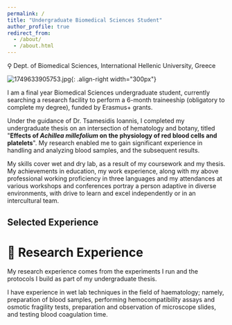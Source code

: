 ```yaml
---
permalink: /
title: "Undergraduate Biomedical Sciences Student"
author_profile: true
redirect_from: 
  - /about/
  - /about.html
---
```


⚲ Dept. of Biomedical Sciences, International Hellenic University, Greece

![1749633905753.jpg](../../images/_projects/undergrad_thesis/1749633905753.jpg){: .align-right width="300px"}

I am a final year Biomedical Sciences undergraduate student, currently searching a research facility to perform a 6-month traineeship (obligatory to complete my degree), funded by Erasmus+ grants.

Under the guidance of Dr. Tsamesidis Ioannis, I completed my undergraduate thesis on an intersection of hematology and botany, titled "**Effects of *Achillea millefolium* on the physiology of red blood cells and platelets**". My research enabled me to gain significant experience in handling and analyzing blood samples, and the subsequent results.

My skills cover wet and dry lab, as a result of my coursework and my thesis. My achievements in education, my work experience, along with my above professional working proficiency in three languages and my attendances at various workshops and conferences portray a person adaptive in diverse environments, with drive to learn and excel independently or in an intercultural team.



## Selected Experience


# 🔬 Research Experience

My research experience comes from the experiments I run and the protocols I build as part of my undergraduate thesis.

I have experience in wet lab techniques in the field of haematology; namely, preparation of blood samples, performing hemocompatibility assays and osmotic fragility tests, preparation and observation of microscope slides, and testing blood coagulation time.
